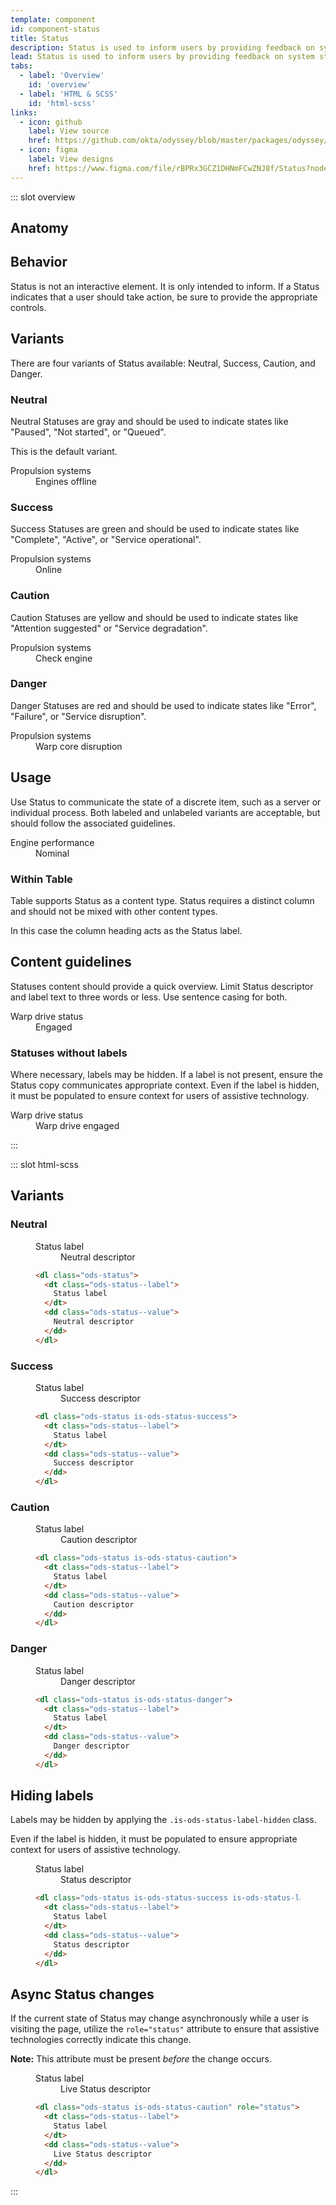```yaml
---
template: component
id: component-status
title: Status
description: Status is used to inform users by providing feedback on system states.
lead: Status is used to inform users by providing feedback on system states. Status can display broad operational states as well as granular states like user status.
tabs:
  - label: 'Overview'
    id: 'overview'
  - label: 'HTML & SCSS'
    id: 'html-scss'
links:
  - icon: github
    label: View source
    href: https://github.com/okta/odyssey/blob/master/packages/odyssey/src/scss/components/_status.scss
  - icon: figma
    label: View designs
    href: https://www.figma.com/file/rBPRx3GCZ1DHNmFCwZNJ8f/Status?node-id=25%3A2
---
```


::: slot overview

## Anatomy

<Anatomy img="images/anatomy-status.svg" />

## Behavior

<Description>

Status is not an interactive element. It is only intended to inform. If a Status indicates that a user should take action, be sure to provide the appropriate controls.

</Description>

## Variants

<Description>

There are four variants of Status available: Neutral, Success, Caution, and Danger.

</Description>

### Neutral

<Description>

Neutral Statuses are gray and should be used to indicate states like "Paused", "Not started", or "Queued".

This is the default variant.

</Description>

<Visual>
  <dl class="ods-status">
    <dt class="ods-status--label">
      Propulsion systems
    </dt>
    <dd class="ods-status--value">
      Engines offline
    </dd>
  </dl>
</Visual>

### Success

<Description>

Success Statuses are green and should be used to indicate states like "Complete", "Active", or "Service operational".

</Description>

<Visual>
  <dl class="ods-status is-ods-status-success">
    <dt class="ods-status--label">
      Propulsion systems
    </dt>
    <dd class="ods-status--value">
      Online
    </dd>
  </dl>
</Visual>

### Caution

<Description>

Caution Statuses are yellow and should be used to indicate states like "Attention suggested" or "Service degradation".

</Description>

<Visual>
  <dl class="ods-status is-ods-status-caution">
    <dt class="ods-status--label">
      Propulsion systems
    </dt>
    <dd class="ods-status--value">
      Check engine
    </dd>
  </dl>
</Visual>

### Danger

<Description>

Danger Statuses are red and should be used to indicate states like "Error", "Failure", or "Service disruption".

</Description>

<Visual>
  <dl class="ods-status is-ods-status-danger">
    <dt class="ods-status--label">
      Propulsion systems
    </dt>
    <dd class="ods-status--value">
      Warp core disruption
    </dd>
  </dl>
</Visual>

## Usage

<Description>

Use Status to communicate the state of a discrete item, such as a server or individual process. Both labeled and unlabeled variants are acceptable, but should follow the associated guidelines.

</Description>

<Visual>
  <dl class="ods-status is-ods-status-success">
    <dt class="ods-status--label">
      Engine performance
    </dt>
    <dd class="ods-status--value">
      Nominal
    </dd>
  </dl>
</Visual>

### Within Table

<Description>

Table supports Status as a content type. Status requires a distinct column and should not be mixed with other content types.

In this case the column heading acts as the Status label.

</Description>

## Content guidelines

<Description>

Statuses content should provide a quick overview. Limit Status descriptor and label text to three words or less. Use sentence casing for both.

</Description>

<Visual>
  <dl class="ods-status is-ods-status-success">
    <dt class="ods-status--label">
      Warp drive status
    </dt>
    <dd class="ods-status--value">
      Engaged
    </dd>
  </dl>
</Visual>

### Statuses without labels

<Description>

Where necessary, labels may be hidden. If a label is not present, ensure the Status copy communicates appropriate context. Even if the label is hidden, it must be populated to ensure context for users of assistive technology.

</Description>

<Visual>
  <dl class="ods-status is-ods-status-success is-ods-status-label-hidden">
    <dt class="ods-status--label">
      Warp drive status
    </dt>
    <dd class="ods-status--value">
      Warp drive engaged
    </dd>
  </dl>
</Visual>

:::

::: slot html-scss

## Variants

### Neutral

<figure class="docs-example">
  <div class="docs-example--rendered">
    <dl class="ods-status">
      <dt class="ods-status--label">
        Status label
      </dt>
      <dd class="ods-status--value">
        Neutral descriptor
      </dd>
    </dl>
  </div>

  ```html
  <dl class="ods-status">
    <dt class="ods-status--label">
      Status label
    </dt>
    <dd class="ods-status--value">
      Neutral descriptor
    </dd>
  </dl>
  ```
</figure>

### Success

<figure class="docs-example">
  <div class="docs-example--rendered">
    <dl class="ods-status is-ods-status-success">
      <dt class="ods-status--label">
        Status label
      </dt>
      <dd class="ods-status--value">
        Success descriptor
      </dd>
    </dl>
  </div>

  ```html
  <dl class="ods-status is-ods-status-success">
    <dt class="ods-status--label">
      Status label
    </dt>
    <dd class="ods-status--value">
      Success descriptor
    </dd>
  </dl>
  ```
</figure>

### Caution

<figure class="docs-example">
  <div class="docs-example--rendered">
    <dl class="ods-status is-ods-status-caution">
      <dt class="ods-status--label">
        Status label
      </dt>
      <dd class="ods-status--value">
        Caution descriptor
      </dd>
    </dl>
  </div>

  ```html
  <dl class="ods-status is-ods-status-caution">
    <dt class="ods-status--label">
      Status label
    </dt>
    <dd class="ods-status--value">
      Caution descriptor
    </dd>
  </dl>
  ```
</figure>

### Danger

<figure class="docs-example">
  <div class="docs-example--rendered">
    <dl class="ods-status is-ods-status-danger">
      <dt class="ods-status--label">
        Status label
      </dt>
      <dd class="ods-status--value">
        Danger descriptor
      </dd>
    </dl>
  </div>

  ```html
  <dl class="ods-status is-ods-status-danger">
    <dt class="ods-status--label">
      Status label
    </dt>
    <dd class="ods-status--value">
      Danger descriptor
    </dd>
  </dl>
  ```
</figure>

## Hiding labels

<Description>

Labels may be hidden by applying the `.is-ods-status-label-hidden` class.

Even if the label is hidden, it must be populated to ensure appropriate context for users of assistive technology.

</Description>

<figure class="docs-example">
  <div class="docs-example--rendered">
    <dl class="ods-status is-ods-status-success is-ods-status-label-hidden">
      <dt class="ods-status--label">
        Status label
      </dt>
      <dd class="ods-status--value">
        Status descriptor
      </dd>
    </dl>
  </div>

  ```html
  <dl class="ods-status is-ods-status-success is-ods-status-label-hidden">
    <dt class="ods-status--label">
      Status label
    </dt>
    <dd class="ods-status--value">
      Status descriptor
    </dd>
  </dl>
  ```
</figure>

## Async Status changes

<Description>

If the current state of Status may change asynchronously while a user is visiting the page, utilize the `role="status"` attribute to ensure that assistive technologies correctly indicate this change.

<strong>Note:</strong> This attribute must be present <em>before</em> the change occurs.

</Description>

<figure class="docs-example">
  <div class="docs-example--rendered">
    <dl class="ods-status is-ods-status-caution" role="status">
      <dt class="ods-status--label">
        Status label
      </dt>
      <dd class="ods-status--value">
        Live Status descriptor
      </dd>
    </dl>
  </div>

  ```html
  <dl class="ods-status is-ods-status-caution" role="status">
    <dt class="ods-status--label">
      Status label
    </dt>
    <dd class="ods-status--value">
      Live Status descriptor
    </dd>
  </dl>
  ```
</figure>

:::
